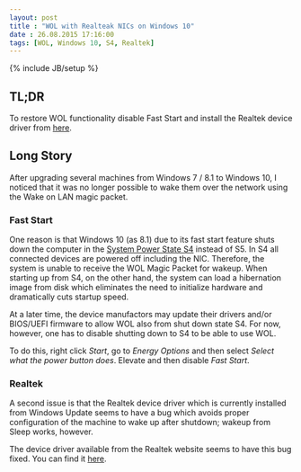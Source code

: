 ```yaml
---
layout: post
title : "WOL with Realteak NICs on Windows 10"
date : 26.08.2015 17:16:00
tags: [WOL, Windows 10, S4, Realtek]
---
```

{% include JB/setup %}

## TL;DR

To restore WOL functionality disable Fast Start and install the Realtek device driver from [here](http://www.realtek.com.tw/downloads/downloadsView.aspx?Langid=1&PNid=13&PFid=5&Level=5&Conn=4&DownTypeID=3&GetDown=false).

## Long Story

After upgrading several machines from Windows 7 / 8.1 to Windows 10, I noticed that it was no longer possible to wake them over the network using the Wake on LAN magic packet.

### Fast Start

One reason is that Windows 10 (as 8.1) due to its fast start feature shuts down the computer in the [System Power State S4](https://msdn.microsoft.com/en-us/library/windows/hardware/ff564575%28v=vs.85%29.aspx?f=255&MSPPError=-2147217396) instead of S5. In S4 all connected devices are powered off including the NIC. Therefore, the system is unable to receive the WOL Magic Packet for wakeup. When starting up from S4, on the other hand, the system can load a hibernation image from disk which eliminates the need to initialize hardware and dramatically cuts startup speed.

At a later time, the device manufactors may update their drivers and/or BIOS/UEFI firmware to allow WOL also from shut down state S4. For now, however, one has to disable shutting down to S4 to be able to use WOL.

To do this, right click *Start*, go to *Energy Options* and then select *Select what the power button does*. Elevate and then disable *Fast Start*.

### Realtek

A second issue is that the Realtek device driver which is currently installed from Windows Update seems to have a bug which avoids proper configuration of the machine to wake up after shutdown; wakeup from Sleep works, however.

The device driver available from the Realtek website seems to have this bug fixed. You can find it [here](http://www.realtek.com.tw/downloads/downloadsView.aspx?Langid=1&PNid=13&PFid=5&Level=5&Conn=4&DownTypeID=3&GetDown=false).
